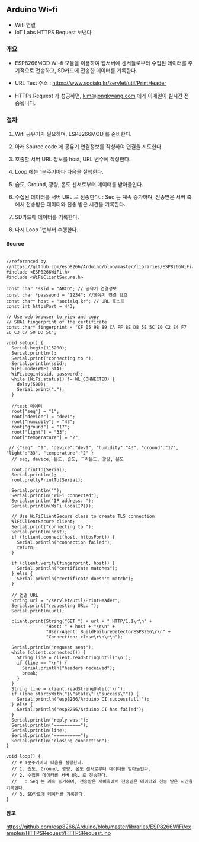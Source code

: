 
## Arduino Wi-fi
- Wifi 연결
- IoT Labs  HTTPS Request 보낸다


### 개요
 - ESP8266MOD Wi-fi 모듈을 이용하여 웹서버에 센서들로부터 수집된 데이터를 주기적으로 전송하고, SD카드에 전송한 데이터를 기록한다.

 - URL Test 주소 : https://www.socialq.kr/servlet/util/PrintHeader
 - HTTPs Request 가 성공하면, kim@jongkwang.com 에게 이메일이 실시간 전송됩니다.

### 절차
 1. Wifi 공유기가 필요하며, ESP8266MOD 를 준비한다.
 2. 아래 Source code 에 공유기 연결정보를 작성하여 연결을 시도한다.
 3. 호출할 서버 URL 정보를 host, URL 변수에 작성한다.
 4. Loop 에는 1분주기마다 다음을 실행한다.

  1. 습도, Ground, 광량, 온도 센서로부터 데이터를 받아들인다.
  2. 수집된 데이터를 서버 URL 로 전송한다.
   : Seq 는 계속 증가하며, 전송받은 서버 측에서 전송받은 데이터와 전송 받은 시간을 기록한다.
   3. SD카드에 데이터를 기록한다.
   4. 다시 Loop 1번부터 수행한다.

#### Source

```Arduino

//referenced by
//https://github.com/esp8266/Arduino/blob/master/libraries/ESP8266WiFi/examples/HTTPSRequest/HTTPSRequest.ino
#include <ESP8266WiFi.h>
#include <WiFiClientSecure.h>

const char *ssid = "ABCD"; // 공유기 연결정보
const char *password = "1234"; //공유기 연결 암호
const char* host = "socialq.kr"; // URL 호스트
const int httpsPort = 443;

// Use web browser to view and copy
// SHA1 fingerprint of the certificate
const char* fingerprint = "CF 05 98 89 CA FF 8E D8 5E 5C E0 C2 E4 F7 E6 C3 C7 50 DD 5C";

void setup() {
  Serial.begin(115200);
  Serial.println();
  Serial.print("connecting to ");
  Serial.println(ssid);
  WiFi.mode(WIFI_STA);
  WiFi.begin(ssid, password);
  while (WiFi.status() != WL_CONNECTED) {
    delay(500);
    Serial.print(".");
  }

  //test 데이터
  root["seq"] = "1";
  root["device"] = "dev1";
  root["humidity"] = "43";
  root["ground"] = "17";
  root["light"] = "33";
  root["temperature"] = "2";

 // {"seq": "1", "device":"dev1", "humidity":"43", "ground":"17", "light":"33", "temperature":"2" }
  // seq, device, 온도, 습도, 그라운드, 광량, 온도

  root.printTo(Serial);
  Serial.println();
  root.prettyPrintTo(Serial);

  Serial.println("");
  Serial.println("WiFi connected");
  Serial.println("IP address: ");
  Serial.println(WiFi.localIP());

  // Use WiFiClientSecure class to create TLS connection
  WiFiClientSecure client;
  Serial.print("connecting to ");
  Serial.println(host);
  if (!client.connect(host, httpsPort)) {
    Serial.println("connection failed");
    return;
  }

  if (client.verify(fingerprint, host)) {
    Serial.println("certificate matches");
  } else {
    Serial.println("certificate doesn't match");
  }

  // 연결 URL
  String url = "/servlet/util/PrintHeader";
  Serial.print("requesting URL: ");
  Serial.println(url);

  client.print(String("GET ") + url + " HTTP/1.1\r\n" +
               "Host: " + host + "\r\n" +
               "User-Agent: BuildFailureDetectorESP8266\r\n" +
               "Connection: close\r\n\r\n");

  Serial.println("request sent");
  while (client.connected()) {
    String line = client.readStringUntil('\n');
    if (line == "\r") {
      Serial.println("headers received");
      break;
    }
  }
  String line = client.readStringUntil('\n');
  if (line.startsWith("{\"state\":\"success\"")) {
    Serial.println("esp8266/Arduino CI successfull!");
  } else {
    Serial.println("esp8266/Arduino CI has failed");
  }
  Serial.println("reply was:");
  Serial.println("==========");
  Serial.println(line);
  Serial.println("==========");
  Serial.println("closing connection");
}

void loop() {
  // # 1분주기마다 다음을 실행한다.
  // 1. 습도, Ground, 광량, 온도 센서로부터 데이터를 받아들인다.
  // 2. 수집된 데이터를 서버 URL 로 전송한다.
  //   : Seq 는 계속 증가하며, 전송받은 서버측에서 전송받은 데이터와 전송 받은 시간을 기록한다.
  // 3. SD카드에 데이터를 기록한다.
}
```

#### 참고
https://github.com/esp8266/Arduino/blob/master/libraries/ESP8266WiFi/examples/HTTPSRequest/HTTPSRequest.ino
